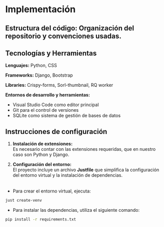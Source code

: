 # **Implementación**

## **Estructura del código**: Organización del repositorio y convenciones usadas.

## **Tecnologías y Herramientas**

**Lenguajes:** Python, CSS  

**Frameworks:** Django, Bootstrap

**Libraries:** Crispy-forms, Sorl-thumbnail, RQ worker

**Entornos de desarrollo y herramientas:**  
- Visual Studio Code como editor principal  
- Git para el control de versiones  
- SQLite como sistema de gestión de bases de datos

## **Instrucciones de configuración**

1. **Instalación de extensiones:**  
  Es necesario contar con las extensiones requeridas, que en nuestro caso son Python y Django.  

2. **Configuración del entorno:**  
El proyecto incluye un archivo **Justfile** que simplifica la configuración del entorno virtual y la instalación de dependencias.

######

- Para crear el entorno virtual, ejecuta:
  
```bash
just create-venv
```  

- Para instalar las dependencias, utiliza el siguiente comando:

```bash
pip install -r requirements.txt
```  